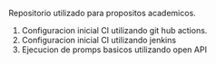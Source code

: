 Repositorio utilizado para propositos academicos.

1. Configuracion inicial CI utilizando git hub actions.
2. Configuracion inicial CI utilizando jenkins
3. Ejecucion de promps basicos utilizando open API
